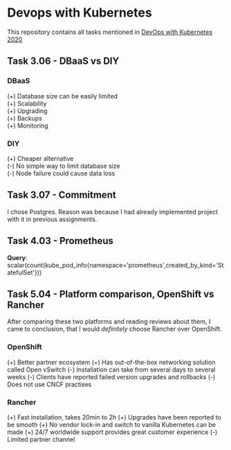 # Devops with Kubernetes

This repository contains all tasks mentioned in [DevOps with Kubernetes 2020](https://devopswithkubernetes.com)

## Task 3.06 - DBaaS vs DIY

### DBaaS

(+) Database size can be easily limited  
(+) Scalability  
(+) Upgrading  
(+) Backups  
(+) Monitoring

### DIY

(+) Cheaper alternative  
(-) No simple way to limit database size  
(-) Node failure could cause data loss

## Task 3.07 - Commitment

I chose Postgres. Reason was because I had already implemented project with it in previous assignments. 

## Task 4.03 - Prometheus

**Query**:  
scalar(count(kube_pod_info{namespace='prometheus',created_by_kind='StatefulSet'}))

## Task 5.04 - Platform comparison, OpenShift vs Rancher

After comparing these two platforms and reading reviews about them, I came to conclusion, that I would *definitely* choose Rancher over OpenShift.

### OpenShift
(+) Better partner ecosystem
(+) Has out-of-the-box networking solution called Open vSwitch
(-) Installation can take from several days to several weeks
(-) Clients have reported failed version upgrades and rollbacks 
(-) Does not use CNCF practises

### Rancher
(+) Fast installation, takes 20min to 2h
(+) Upgrades have been reported to be smooth
(+) No vendor lock-in and switch to vanilla Kubernetes can be made
(+) 24/7 worldwide support provides great customer experience
(-) Limited partner channel